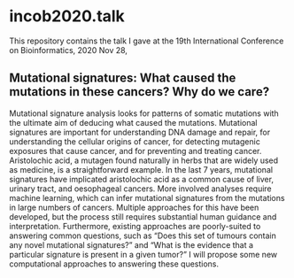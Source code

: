 # incob2020.talk
This repository contains the talk I gave at the 19th International Conference on Bioinformatics, 2020 Nov 28, 


## Mutational signatures: What caused the mutations in these cancers? Why do we care?

Mutational signature analysis looks for patterns of somatic mutations with the ultimate aim of deducing what caused the mutations. Mutational signatures are important for understanding DNA damage and repair, for understanding the cellular origins of cancer, for detecting mutagenic exposures that cause cancer, and for preventing and treating cancer. Aristolochic acid, a mutagen found naturally in herbs that are widely used as medicine, is a straightforward example. In the last 7 years, mutational signatures have implicated aristolochic acid as a common cause of liver, urinary tract, and oesophageal cancers. More involved analyses require machine learning, which can infer mutational signatures from the mutations in large numbers of cancers. Multiple approaches for this have been developed, but the process still requires substantial human guidance and interpretation. Furthermore, existing approaches are poorly-suited to answering common questions, such as “Does this set of tumours contain any novel mutational signatures?” and “What is the evidence that a particular signature is present in a given tumor?” I will propose some new computational approaches to answering these questions.

